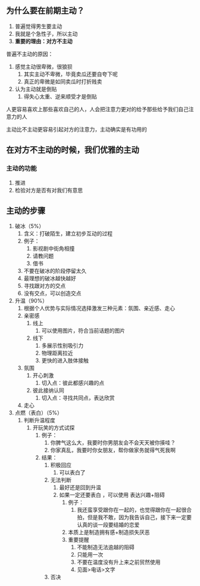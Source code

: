 ## 为什么要在前期主动？
1. 普遍觉得男生要主动
2. 我就是个急性子，所以主动
3. **重要的理由：对方不主动**

普遍不主动的原因：
1. 感觉主动很卑微，很狼狈
	1. 其实主动不卑微，毕竟卖瓜还要自夸下呢
	2. 真正的卑微是如同卖瓜时打折贱卖
2. 认为主动就是倒贴
	1. 得失心太重、逆来顺受才是倒贴

人更容易喜欢上那些喜欢自己的人，人会把注意力更对的给予那些给予我们自己注意力的人

主动比不主动更容易引起对方的注意力，主动确实是有功用的

## 在对方不主动的时候，我们优雅的主动
### 主动的功能
1. 推进
2. 检验对方是否有对我们有意思
## 主动的步骤
1. 破冰（5%）
	1. 含义：打破陌生，建立初步互动的过程
	2. 例子：
		1. 影视剧中街角相撞
		2. 请教问题
		3. 借书
	3. 不要在破冰的阶段停留太久
	4. 最理想的破冰越快越好
	5. 寻找跟对方的交点
	6. 没有交点，可以创造交点
2. 升温（90%）
	1. 根据个人优势与实际情况选择激发三种元素：氛围、亲近感、走心
	2. 亲密感
		1. 线上
			1. 可以使用图片，符合当前话题的图片
		2. 线下
			1. 多展示性别吸引力
			2. 物理距离拉近
			3. 更快的进入肢体接触
	3. 氛围
		1. 开心刺激
			1. 切入点：彼此都感兴趣的点
		2. 彼此接纳认同
			1. 切入点：寻找共同点，表达欣赏
	4. 走心
3. 点燃（表白）（5%）
	1. 判断升温程度
		1. 开玩笑的方式试探
			1. 例子：
				1. 你脾气这么大，我要时你男朋友会不会天天被你揍哇？
				2. 你家真乱，我要时你女朋友，帮你做家务就得气死我啊
			2. 结果：
				1. 积极回应
					1. 可以表白了
				2. 无法判断
					1. 最好还是回到升温
					2. 如果一定还要表白 ，可以使用 表达兴趣+阻碍
						1. 例子：
							1. 我还蛮享受跟你在一起的，也觉得跟你在一起很合拍，但是我不敢，因为我告诉自己，接下来一定要认真的谈一段要结婚的恋爱
						2. 本质上是制造拥有感+制造损失厌恶
						3. 重要提醒
							1. 不能制造无法逾越的阻碍
							2. 只能用一次
							3. 不要在温度没有升上来之前贸然使用
							4. 见面>电话>文字
				3. 否决